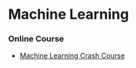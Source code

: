 # Machine Learning

### Online Course

- [Machine Learning Crash Course](https://developers.google.com/machine-learning/crash-course/)
